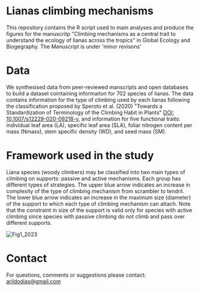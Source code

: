 # Lianas climbing mechanisms

This repository contains the R script used to main analyses and produce the figures for the manuscritp "Climbing mechanisms as a central trait to understand the ecology of lianas across the tropics" in Global Ecology and Biogegraphy. 
The Manuscript is under 'minor revisons'

# Data

We synthesised data from peer-reviewed manscripts and open databases to build a dataset cointaining informaiton for 702 species of lianas. The data contains information for the type of climbing used by each lianas following the classification proposed by Speroto et al. (2020) "Towards a Standardization of Terminology of the Climbing Habit in Plants" [DOI: 10.1007/s12229-020-09218-y](https://doi.org/10.1007/s12229-020-09218-y), and information for five functional traits: individual leaf area (LA), specific leaf area (SLA), foliar nitrogen content per mass (Nmass), stem specific density (WD), and seed mass (SM).

# Framework used in the study

Liana species (woody climbers) may be classified into two main types of climbing on supports: passive and active mechanisms. Each group has different types of strategies. The upper blue arrow indicates an increase in complexity of the type of climbing mechanism from scrambler to tendril. The lower blue arrow indicates an increase in the maximum size (diameter) of the support to which each type of climbing mechanism can attach. Note that the constraint in size of the support is valid only for species with active climbing since species with passive climbing do not climb and pass over different supports.

![Fig1_2023](https://github.com/arildodias/lianas-climbing-mechanisms-trait-data/assets/74654083/796cf584-1174-4496-841e-eee982aec8a4)



# Contact

For questions, comments or suggestions please contact: arildodias@gmail.com
